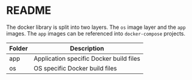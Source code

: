 # README
The docker library is split into two layers.  The `os` image layer and the `app` images.
The `app` images can be referenced into `docker-compose` projects.

| Folder | Description |
| --- | --- |
| app | Application specific Docker build files |
| os | OS specific Docker build files |
